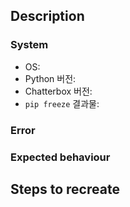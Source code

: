 <!-- 알맞은 제목 형식을 사용해주세요.
    * 버그 제보
    Bug: {버그에 관한 짧은 설명}
    e.g. Bug: Flask와 같이 사용할 때 에러 발생

    * 제안
    Suggestion: {제안할 내용에 관한 짧은 설명}
    e.g. Suggestion: README에 더 자세한 usage 추가

    * 기타
    {Question|Discussion|Etc}: {짧은 설명}
    e.g. Question: 이렇게 사용하는게 맞는건가요 -->


## Description
<!-- 자세한 내용을 적어주세요.-->

### System
- OS:
- Python 버전:
- Chatterbox 버전:
- `pip freeze` 결과물:

### Error
<!-- Exception 혹은 전체 traceback 내용을 적어주세요. -->
 
### Expected behaviour
<!-- 기대했던 동작과 결과물을 적어주세요. -->

## Steps to recreate
<!-- 어떻게 하면 에러를 재현할 수 있는지 적어주세요. -->
